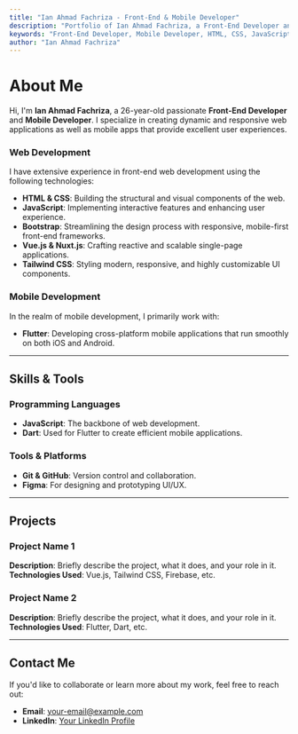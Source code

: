 ```yaml
---
title: "Ian Ahmad Fachriza - Front-End & Mobile Developer"
description: "Portfolio of Ian Ahmad Fachriza, a Front-End Developer and Mobile Developer with expertise in HTML, CSS, JavaScript, Bootstrap, Vue.js, Tailwind, Nuxt, and Flutter."
keywords: "Front-End Developer, Mobile Developer, HTML, CSS, JavaScript, Vue.js, Tailwind, Nuxt, Flutter, Portfolio"
author: "Ian Ahmad Fachriza"
---
```


# About Me

Hi, I'm **Ian Ahmad Fachriza**, a 26-year-old passionate **Front-End Developer** and **Mobile Developer**. I specialize in creating dynamic and responsive web applications as well as mobile apps that provide excellent user experiences.

### Web Development

I have extensive experience in front-end web development using the following technologies:

- **HTML & CSS**: Building the structural and visual components of the web.
- **JavaScript**: Implementing interactive features and enhancing user experience.
- **Bootstrap**: Streamlining the design process with responsive, mobile-first front-end frameworks.
- **Vue.js & Nuxt.js**: Crafting reactive and scalable single-page applications.
- **Tailwind CSS**: Styling modern, responsive, and highly customizable UI components.

### Mobile Development

In the realm of mobile development, I primarily work with:

- **Flutter**: Developing cross-platform mobile applications that run smoothly on both iOS and Android.

---

## Skills & Tools

### Programming Languages

- **JavaScript**: The backbone of web development.
- **Dart**: Used for Flutter to create efficient mobile applications.

### Tools & Platforms

- **Git & GitHub**: Version control and collaboration.
- **Figma**: For designing and prototyping UI/UX.

---

## Projects

### Project Name 1

**Description**: Briefly describe the project, what it does, and your role in it.
**Technologies Used**: Vue.js, Tailwind CSS, Firebase, etc.

### Project Name 2

**Description**: Briefly describe the project, what it does, and your role in it.
**Technologies Used**: Flutter, Dart, etc.

---

## Contact Me

If you'd like to collaborate or learn more about my work, feel free to reach out:

- **Email**: [your-email@example.com](mailto:your-email@example.com)
- **LinkedIn**: [Your LinkedIn Profile](https://www.linkedin.com/in/your-profile/)

